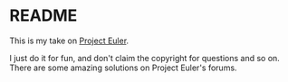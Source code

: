 # README

This is my take on [Project Euler](https://projecteuler.net).

I just do it for fun, and don't claim the copyright for questions and so on. There are some amazing solutions on Project Euler's forums. 

